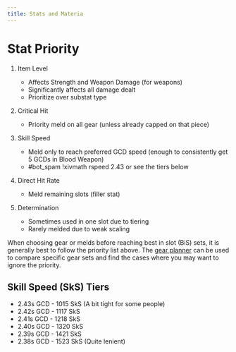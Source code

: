 ```yaml
---
title: Stats and Materia
---
```

# Stat Priority

1. Item Level

   * Affects Strength and Weapon Damage (for weapons)
   * Significantly affects all damage dealt
   * Prioritize over substat type
2. Critical Hit

   * Priority meld on all gear (unless already capped on that piece)
3. Skill Speed

   * Meld only to reach preferred GCD speed (enough to consistently get 5 GCDs in Blood Weapon)
   * \#bot_spam !xivmath rspeed 2.43 or see the tiers below
4. Direct Hit Rate

   * Meld remaining slots (filler stat)
5. Determination

   * Sometimes used in one slot due to tiering
   * Rarely melded due to weak scaling

When choosing gear or melds before reaching best in slot (BiS) sets, it  is generally best to follow the priority list above.  The [gear planner](https://bit.ly/TankDPSCalc520) can be used to compare specific gear sets and find the cases where you may want to ignore the priority.

## Skill Speed (SkS) Tiers

* 2.43s GCD - 1015 SkS (A bit tight for some people)
* 2.42s GCD - 1117 SkS
* 2.41s GCD - 1218 SkS
* 2.40s GCD - 1320 SkS
* 2.39s GCD - 1421 SkS
* 2.38s GCD - 1523 SkS (Quite lenient)